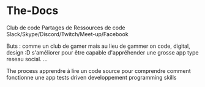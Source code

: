 # The-Docs

Club de code
Partages de Ressources de code 
Slack/Skype/Discord/Twitch/Meet-up/Facebook

Buts :
comme un club de gamer mais au lieu de gammer on code, digital, design :D 
s'améliorer pour être capable d'appréhender une grosse app type reseau social. 
...

The process
apprendre à lire un code source pour comprendre comment fonctionne une app
tests driven developpement
programming skills
